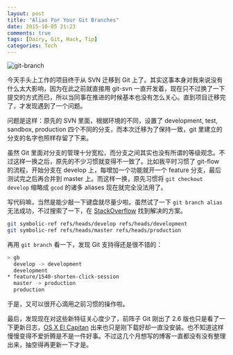 ```yaml
---
layout: post
title: "Alias For Your Git Branches"
date: 2015-10-05 21:23
comments: true
tags: [Dairy, Git, Hack, Tip]
categories: Tech
---
```


![git-branch](http://i1375.photobucket.com/albums/ag455/imcoddy/Blog/git-branch_zps9p0s7kro.jpg) 

今天手头上工作的项目终于从 SVN 迁移到 Git 上了。其实这事本身对我来说没有什么太大影响，因为在此之前就直接用 git-svn 一直开发着，现在只不过换了一下提交的方式而已，所以当同事在推进的时候基本也没有怎么关心。直到项目迁移完了，才发现遇到了一个问题。

<!--more-->

问题是这样：原先的 SVN 里面，根据环境的不同，设置了 development, test, sandbox, production 四个不同的分支，而本次迁移为了保持一致，git 里建立的分支的名字也照样存留了下来。　　　

虽然 Git 里面对分支的管理十分宽松，而分支之间其实也没有所谓的等级观念。不过这样一换之后，原先的不少习惯就变得不一致了。比如我平时习惯了 git-flow 的流程，开始分支在 develop 上，每增加一个功能就开一个 feature 分支，最后测试完之后再合并到 master 上。而这样一换，原先习惯将 ```git checkout develop``` 缩略成 ```gcod``` 的诸多 aliases 现在就完全没法用了。

写代码嘛，当然是能少敲一下键盘就尽量少啦。虽然试了一下 ```git branch alias``` 无法成功，不过搜索了一下，在 [StackOverflow](http://stackoverflow.com/questions/549920/is-it-possible-to-alias-a-branch-in-git/549949#549949) 找到解决的方案。	

``` sh
git symbolic-ref refs/heads/develop refs/heads/development
git symbolic-ref refs/heads/master refs/heads/production
```

再用 ```git branch``` 看一下，发现 Git 支持得还是很不错的：

``` sh
> gb
  develop -> development
  development
* feature/1540-shorten-click-session
  master -> production
  production
```

于是，又可以很开心滴用之前习惯的操作啦。

最后，发现现在对这些新特征关心度少了，前阵子 Git 刚出了 2.6 版也只是看了一下更新日志，[OS X El Capitan](https://www.apple.com/osx/elcapitan-preview/) 出来也只是刚下载好却一直没安装。也不知道这样慢慢变得不爱折腾是不是一件好事。不过这几个月想写的博客一直都没有没有整理出来，抽空得再更新一下才是。　
